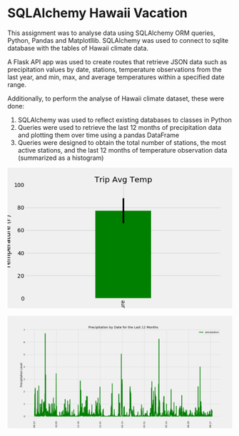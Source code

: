 

# SQLAlchemy Hawaii Vacation  

This assignment was to analyse data using SQLAlchemy ORM queries, Python, Pandas and Matplotllib.   SQLAlchemy was used to connect to sqlite database with the tables of Hawaii climate data. 

A Flask API app was used to create routes that retrieve JSON data such as precipitation values by date, stations, temperature observations from the last year, and min, max, and average temperatures within a specified date range.

Additionally, to perform the analyse of Hawaii climate dataset,  these were done: 
  1. SQLAlchemy was used to reflect existing databases to classes in Python
  2. Queries were used to retrieve the last 12 months of precipitation data and plotting them over time using a pandas DataFrame
  3. Queries were designed to obtain the total number of stations, the most active stations, and the last 12 months of temperature observation data (summarized as a histogram)

![](Images/Trip%20Avg%20Temp.png)

![](Images/precipitation.png)


